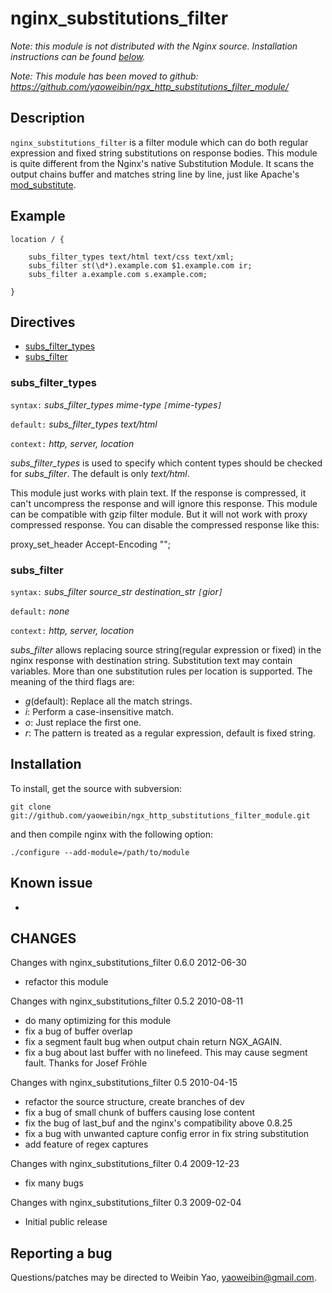# nginx\_substitutions\_filter #

_Note: this module is not distributed with the Nginx source. Installation instructions can be found [below](#Installation.md)._

_Note: This module has been moved to github: https://github.com/yaoweibin/ngx_http_substitutions_filter_module/_

## Description ##

`nginx_substitutions_filter` is a filter module which can do both regular expression and fixed string substitutions on response bodies. This module is quite different from the Nginx's native Substitution Module. It scans the output chains buffer and matches string line by line, just like Apache's [mod\_substitute](http://httpd.apache.org/docs/trunk/mod/mod_substitute.html).

## Example ##

```
location / {

    subs_filter_types text/html text/css text/xml;
    subs_filter st(\d*).example.com $1.example.com ir;
    subs_filter a.example.com s.example.com;

}
```
## Directives ##

  * [subs\_filter\_types](#subs_filter_types.md)
  * [subs\_filter](#subs_filter.md)

### subs\_filter\_types ###

`syntax:` _subs\_filter\_types mime-type `[`mime-types`]`_

`default:` _subs\_filter\_types text/html_

`context:` _http, server, location_

_subs\_filter\_types_ is used to specify which content types should be checked for _subs\_filter_. The default is only _text/html_.

This module just works with plain text. If the response is compressed, it can't uncompress the response and will ignore this response. This module can be compatible with gzip filter module. But it will not work with proxy compressed response. You can disable the compressed response like this:

proxy\_set\_header Accept-Encoding "";

### subs\_filter ###

`syntax:` _subs\_filter source\_str destination\_str `[`gior`]`_

`default:` _none_

`context:` _http, server, location_

_subs\_filter_ allows replacing source string(regular expression or fixed) in the nginx response with destination string. Substitution text may contain variables. More than one substitution rules per location is supported. The meaning of the third flags are:
  * _g_(default): Replace all the match strings.
  * _i_: Perform a case-insensitive match.
  * _o_: Just replace the first one.
  * _r_: The pattern is treated as a regular expression, default is fixed string.

## Installation ##

To install, get the source with subversion:

```
git clone git://github.com/yaoweibin/ngx_http_substitutions_filter_module.git
```
and then compile nginx with the following option:

```
./configure --add-module=/path/to/module
```
## Known issue ##

  * 

## CHANGES ##

Changes with nginx\_substitutions\_filter 0.6.0                                     2012-06-30

  * refactor this module

Changes with nginx\_substitutions\_filter 0.5.2                                     2010-08-11

  * do many optimizing for this module
  * fix a bug of buffer overlap
  * fix a segment fault bug when output chain return NGX\_AGAIN.
  * fix a bug about last buffer with no linefeed. This may cause segment fault. Thanks for Josef Fröhle

Changes with nginx\_substitutions\_filter 0.5                                       2010-04-15

  * refactor the source structure, create branches of dev
  * fix a bug of small chunk of buffers causing lose content
  * fix the bug of last\_buf and the nginx's compatibility above 0.8.25
  * fix a bug with unwanted capture config error in fix string substitution
  * add feature of regex captures

Changes with nginx\_substitutions\_filter 0.4                                       2009-12-23

  * fix many bugs

Changes with nginx\_substitutions\_filter 0.3                                       2009-02-04

  * Initial public release

## Reporting a bug ##

Questions/patches may be directed to Weibin Yao, yaoweibin@gmail.com.